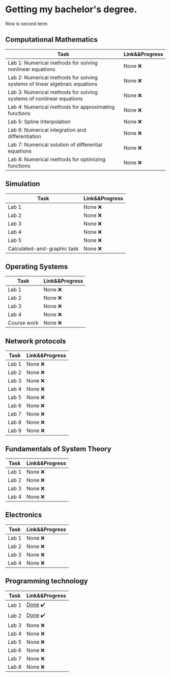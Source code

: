 # Getting my bachelor's degree.
Now is second term.

## Computational Mathematics
Task | Link&&Progress
------------ | -------------
Lab 1: Numerical methods for solving nonlinear equations | None :x:
Lab 2: Numerical methods for solving systems of linear algebraic equations | None :x:
Lab 3: Numerical methods for solving systems of nonlinear equations | None :x:
Lab 4: Numerical methods for approximating functions  | None :x:
Lab 5: Spline Interpolation | None :x:
Lab 6: Numerical integration and differentiation | None :x:
Lab 7: Numerical solution of differential equations  | None :x:
Lab 8: Numerical methods for optimizing functions | None :x:

## Simulation
Task | Link&&Progress
------------ | -------------
Lab 1 | None :x:
Lab 2 | None :x:
Lab 3 | None :x:
Lab 4 | None :x:
Lab 5 | None :x:
Сalculated-and-graphic task  | None :x:

## Operating Systems
Task | Link&&Progress
------------ | -------------
Lab 1 | None :x:
Lab 2 | None :x:
Lab 3 | None :x:
Lab 4 | None :x:
Course work | None :x:

## Network protocols
Task | Link&&Progress
------------ | -------------
Lab 1 | None :x:
Lab 2 | None :x:
Lab 3 | None :x:
Lab 4 | None :x:
Lab 5 | None :x:
Lab 6 | None :x:
Lab 7 | None :x:
Lab 8 | None :x:
Lab 9 | None :x:

## Fundamentals of System Theory
Task | Link&&Progress
------------ | -------------
Lab 1 | None :x:
Lab 2 | None :x:
Lab 3 | None :x:
Lab 4 | None :x:

## Electronics
Task | Link&&Progress
------------ | -------------
Lab 1 | None :x:
Lab 2 | None :x:
Lab 3 | None :x:
Lab 4 | None :x:

## Programming technology
Task | Link&&Progress
------------ | -------------
Lab 1 | [Done](https://github.com/Bylaew/AVT-810/tree/855853a4c08aff29541a97db15a0b6a6a715629c) :heavy_check_mark:
Lab 2 | [Done](https://github.com/Bylaew/AVT-810/tree/70f86229707bf91ebed215a8555a9349063025fe) :heavy_check_mark:
Lab 3 | None :x:
Lab 4 | None :x:
Lab 5 | None :x:
Lab 6 | None :x:
Lab 7 | None :x:
Lab 8 | None :x:
